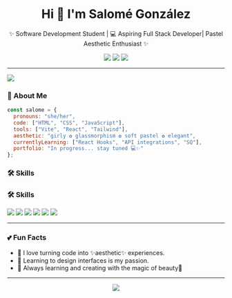 <h1 align="center">Hi 💫 I'm Salomé González</h1>
<p align="center">✨ Software Development Student | 💻 Aspiring Full Stack Developer| Pastel Aesthetic Enthusiast ✨</p>

<p align="center" >
  <img src="https://img.shields.io/badge/Gmail-ffb6c1?style=for-the-badge&logo=gmail&logoColor=white" />
  <a href="https://github.com/Salito112"><img src="https://img.shields.io/badge/GitHub-FFC0CB?style=for-the-badge&logo=github&logoColor=white" /></a>
  <a href="https://www.linkedin.com/in/tuusuario"><img src="https://img.shields.io/badge/LinkedIn-F6A5C0?style=for-the-badge&logo=linkedin&logoColor=white" /></a>
</p>

---

<img src="https://capsule-render.vercel.app/api?type=waving&color=ffb6c1&height=120&section=header&text=Welcome%20to%20my%20profile!&fontColor=fff&fontSize=30&animation=fadeIn" />

### 🌸 About Me

```js
const salome = {
  pronouns: "she/her",
  code: ["HTML", "CSS", "JavaScript"],
  tools: ["Vite", "React", "Tailwind"],
  aesthetic: "girly ✿ glassmorphism ✿ soft pastel ✿ elegant",
  currentlyLearning: ["React Hooks", "API integrations", "SQ"],
  portfolio: "In progress... stay tuned 💻✨"
};
```

### 🛠 Skills

### 🛠 Skills
<p>
   <a href="https://github.com/Salito112/Ejercicios-python-Riwi.git" target="_blank">
     <img src="https://img.shields.io/badge/Python-FAD0E4?style=for-the-badge&logo=python&logoColor=white" /></a>
  <a href="https://github.com/Salito112/Prueba-de-desempe-o-M2.git" target="_blank">
  <img src="https://img.shields.io/badge/HTML-FC9DCB?style=for-the-badge&logo=html5&logoColor=white" /></a>
  <img src="https://img.shields.io/badge/CSS-FFB6C1?style=for-the-badge&logo=css3&logoColor=white" />
  <img src="https://img.shields.io/badge/JavaScript-FED5EC?style=for-the-badge&logo=javascript&logoColor=white" />
  <img src="https://img.shields.io/badge/Node.js-98FB98?style=for-the-badge&logo=node.js&logoColor=white" />
  <img src="https://img.shields.io/badge/GitHub-FFC0CB?style=for-the-badge&logo=github&logoColor=white" />
</p>

---

### 💕 Fun Facts
- 🎀 I love turning code into ✨aesthetic✨ experiences.
- 🎨 Learning to design interfaces is my passion.
- 🌈 Always learning and creating with the magic of beauty💖

---

<p align="center">
  <img src="https://readme-typing-svg.herokuapp.com/?font=Fira+Code&duration=3000&pause=1000&color=F78BC2&center=true&vCenter=true&width=800&lines=Thanks+for+visiting!+Follow+me+for+more+cutie+projects!💖" />
</p>
